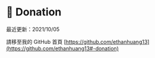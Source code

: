 # 🙏 Donation

最近更新：2021/10/05

請移至我的 GitHub 首頁 [https://github.com/ethanhuang13](https://github.com/ethanhuang13#-donation)
